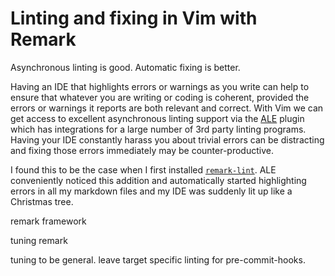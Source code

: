 # Linting and fixing in Vim with Remark

Asynchronous linting is good. Automatic fixing is better.

Having an IDE that highlights errors or warnings as you write can help to ensure that whatever you are writing or coding is coherent, provided the errors or warnings it reports are both relevant and correct. With Vim we can get access to excellent  asynchronous linting support via the [ALE](https://github.com/dense-analysis/ale) plugin which has integrations for a large number of 3rd party linting programs. Having your IDE constantly harass you about trivial errors can be distracting and fixing those errors immediately may be counter-productive.

I found this to be the case when I first installed [`remark-lint`](https://github.com/markdownlint/markdownlint). ALE conveniently noticed this addition and automatically started highlighting errors in all my markdown files and my IDE was suddenly lit up like a Christmas tree.


remark framework

tuning remark

tuning to be general. leave target specific linting for pre-commit-hooks.
